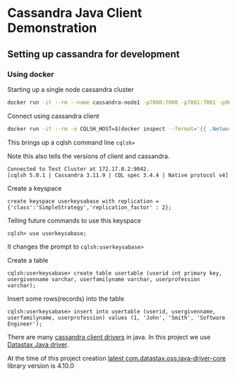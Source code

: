 # Cassandra Java Client Demonstration

## Setting up cassandra for development

### Using docker

Starting up a single node cassandra cluster
```bash
docker run -it --rm --name cassandra-node1 -p7000:7000 -p7001:7001 -p9042:9042 -p9160:9160 cassandra
```

Connect using cassandra client
```bash
docker run -it --rm -e CQLSH_HOST=$(docker inspect --format='{{ .NetworkSettings.IPAddress }}' cassandra-node1) --name cassandra-client --entrypoint=cqlsh cassandra
```
This brings up a cqlsh command line `cqlsh>`

Note this also tells the versions of client and cassandra.
```
Connected to Test Cluster at 172.17.0.2:9042.
[cqlsh 5.0.1 | Cassandra 3.11.9 | CQL spec 3.4.4 | Native protocol v4]
```


Create a keyspace
```cassandraql
create keyspace userkeysabase with replication = {'class':'SimpleStrategy','replication_factor' : 2};
```

Telling future commands to use this keyspace
```cassandraql
cqlsh> use userkeysabase;
```
It changes the prompt to `cqlsh:userkeysabase>`

Create a table
```cassandraql
cqlsh:userkeysabase> create table usertable (userid int primary key, usergivenname varchar, userfamilyname varchar, userprofession varchar);
```

Insert some rows(records) into the table

```cassandraql
cqlsh:userkeysabase> insert into usertable (userid, usergivenname, userfamilyname, userprofession) values (1, 'John', 'Smith', 'Software Engineer');
```

There are many [cassandra client drivers](https://cassandra.apache.org/doc/latest/getting_started/drivers.html) in java.
In this project we use [Datastax Java driver](https://github.com/datastax/java-driver).

At the time of this project creation [latest com.datastax.oss:java-driver-core](https://mvnrepository.com/artifact/com.datastax.oss/java-driver-core) library version is 4.10.0



